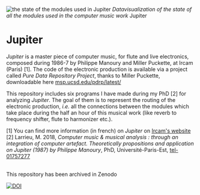 ![the state of the modules used in Jupiter](https://ndownloader.figshare.com/files/10289820/preview/10289820/preview.jpg)
_Datavisualization of the state of all the modules used in the computer music work_ Jupiter

# Jupiter

*Jupiter* is a master piece of computer music, for flute and live electronics, composed during 1986-7 by Philippe Manoury and Miller Puckette, at Ircam (Paris) [1]. The code of the electronic production is available via a project called *Pure Data Repository Project*, thanks to Miller Puckette, downloadable here [msp.ucsd.edu/pdrp/latest/](http://msp.ucsd.edu/pdrp/latest/)

This repository includes six programs I have made during my PhD [2] for analyzing *Jupiter*. The goal of them is to represent the routing of the electronic production, *i.e.* all the connections between the modules which take place during the half an hour of this musical work (like reverb to frequency shifter, flute to harmonizer etc.). 

[1] You can find more information (in french) on *Jupiter* on [Ircam's website](http://brahms.ircam.fr/works/work/10482/)<br>
[2] Larrieu, M. 2018, *Computer music & musical analysis : through an integration of computer artefact. Theoretically propositions and application on Jupiter (1987) by Philippe Manoury*, PhD, Université-Paris-Est, [tel-01757277](https://hal.archives-ouvertes.fr/tel-01757277) <br>

<br>
This repository has been archived in Zenodo 

[![DOI](https://zenodo.org/badge/DOI/10.5281/zenodo.1183938.svg)](https://doi.org/10.5281/zenodo.1183938)





